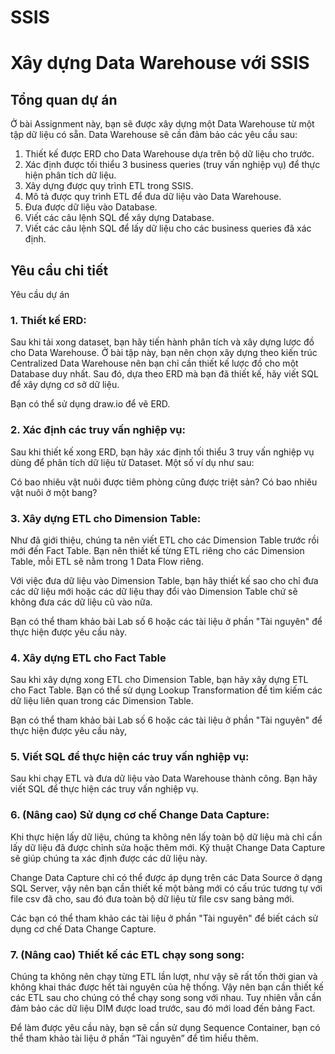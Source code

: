# SSIS
<h1> Xây dựng Data Warehouse với SSIS </h1>
<h2> Tổng quan dự án </h2> 

Ở bài Assignment này, bạn sẽ được xây dựng một Data Warehouse từ một tập dữ liệu có sẵn. Data Warehouse sẽ cần đảm bảo các yêu cầu sau:
<ol>
<li> Thiết kế được ERD cho Data Warehouse dựa trên bộ dữ liệu cho trước. </li>
<li> Xác định được tối thiểu 3 business queries (truy vấn nghiệp vụ) để thực hiện phân tích dữ liệu.</li>
<li> Xây dựng được quy trình ETL trong SSIS.</li>
<li> Mô tả được quy trình ETL để đưa dữ liệu vào Data Warehouse.</li>
<li>Đưa được dữ liệu vào Database.</li>
<li> Viết các câu lệnh SQL để xây dựng Database.</li>
<li> Viết các câu lệnh SQL để  lấy dữ liệu cho các business queries đã xác định.</li>
</ol>

<h2> Yêu cầu chi tiết</h2>

Yêu cầu dự án

<h3> 1. Thiết kế ERD: </h3>

Sau khi tải xong dataset, bạn hãy tiến hành phân tích và xây dựng lược đồ cho Data Warehouse. Ở bài tập này, bạn nên chọn xây dựng theo kiến trúc Centralized Data Warehouse nên bạn chỉ cần thiết kế lược đồ cho một Database duy nhất. Sau đó, dựa theo ERD mà bạn đã thiết kế, hãy viết SQL để xây dựng cơ sở dữ liệu.

Bạn có thể sử dụng draw.io để vẽ ERD.

 <h3> 2. Xác định các truy vấn nghiệp vụ: </h3>

Sau khi thiết kế xong ERD, bạn hãy xác định tối thiểu 3 truy vấn nghiệp vụ dùng để phân tích dữ liệu từ Dataset. Một số ví dụ như sau:

Có bao nhiêu vật nuôi được tiêm phòng cũng được triệt sản?
Có bao nhiêu vật nuôi ở một bang?
<h3> 3. Xây dựng ETL cho Dimension Table:</h3>

Như đã giới thiệu, chúng ta nên viết ETL cho các Dimension Table trước rồi mới đến Fact Table. Bạn nên thiết kế từng ETL riêng cho các Dimension Table, mỗi ETL sẽ nằm trong 1 Data Flow riêng.

Với việc đưa dữ liệu vào Dimension Table, bạn hãy thiết kế sao cho chỉ đưa các dữ liệu mới hoặc các dữ liệu thay đổi vào Dimension Table chứ sẽ không đưa các dữ liệu cũ vào nữa.

Bạn có thể tham khảo bài Lab số 6 hoặc các tài liệu ở phần "Tài nguyên" để thực hiện được yêu cầu này.

<h3> 4. Xây dựng ETL cho Fact Table </h3>

Sau khi xây dựng xong ETL cho Dimension Table, bạn hãy xây dựng ETL cho Fact Table. Bạn có thể sử dụng Lookup Transformation để tìm kiếm các dữ liệu liên quan trong các Dimension Table.

Bạn có thể tham khảo bài Lab số 6 hoặc các tài liệu ở phần "Tài nguyên" để thực hiện được yêu cầu này,

<h3> 5. Viết SQL để thực hiện các truy vấn nghiệp vụ: </h3>

Sau khi chạy ETL và đưa dữ liệu vào Data Warehouse thành công. Bạn hãy viết SQL để thực hiện các truy vấn nghiệp vụ.

<h3> 6. (Nâng cao) Sử dụng cơ chế Change Data Capture: </h3>

Khi thực hiện lấy dữ liệu, chúng ta không nên lấy toàn bộ dữ liệu mà chỉ cần lấy dữ liệu đã được chỉnh sửa hoặc thêm mới. Kỹ thuật Change Data Capture sẽ giúp chúng ta xác định được các dữ liệu này.

Change Data Capture chỉ có thể được áp dụng trên các Data Source ở dạng SQL Server, vậy nên bạn cần thiết kế một bảng mới có cấu trúc tương tự với file csv đã cho, sau đó đưa toàn bộ dữ liệu từ file csv sang bảng mới.

Các bạn có thể tham khảo các tài liệu ở phần "Tài nguyên" để biết cách sử dụng cơ chế Data Change Capture.

<h3> 7. (Nâng cao) Thiết kế các ETL chạy song song: </h3>

Chúng ta không nên chạy từng ETL lần lượt, như vậy sẽ rất tốn thời gian và không khai thác được hết tài nguyên của hệ thống. Vậy nên bạn cần thiết kế các ETL sau cho chúng có thể chạy song song với nhau. Tuy nhiên vẫn cần đảm bảo các dữ liệu DIM được load trước, sau đó mới load đến bảng Fact.

Để làm được yêu cầu này, bạn sẽ cần sử dụng Sequence Container, bạn có thể tham khảo tài liệu ở phần “Tài nguyên” để tìm hiểu thêm.
